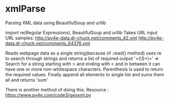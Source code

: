 # xmlParse
Parsing XML data using BeautifulSoup and urllib

import re(Regular Expressions), BeautifulSoup and urllib
Takes URL input
URL samples: http://py4e-data.dr-chuck.net/comments_42.xml
             http://py4e-data.dr-chuck.net/comments_64376.xml

Reads webpage data as a single string(because of .read() method)
uses re to search through strings and returns a list of required output
'>(\S+)<'   =>    Search for a string starting with > and ending with < and in between it can have one or more non-whitespace characters. Parenthesis is used to return the required values.
Finally append all elements to single list and sums them all and returns 'sum'


There is another method of doing this. Resource : https://www.py4e.com/code3/geoxml.py
